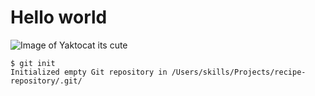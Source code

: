 # Hello world
![Image of Yaktocat its cute](https://octodex.github.com/images/yaktocat.png)
```
$ git init
Initialized empty Git repository in /Users/skills/Projects/recipe-repository/.git/
```
